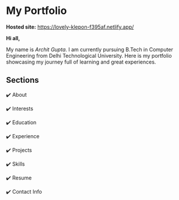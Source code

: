# My Portfolio

**Hosted site:** https://lovely-klepon-f395af.netlify.app/

**Hi all,**

My name is *Archit Gupta*. I  am currently pursuing B.Tech in Computer Engineering from Delhi Technological University. Here is my portfolio showcasing my journey full of learning and great experiences.

## Sections
✔️ About

✔️ Interests

✔️ Education

✔️ Experience

✔️ Projects

✔️ Skills

✔️ Resume

✔️ Contact Info
